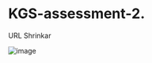 # KGS-assessment-2.
URL Shrinkar


![image](https://user-images.githubusercontent.com/104199818/214492500-91e3bd7f-95b3-4c17-8633-d558a520c8ee.png)
